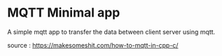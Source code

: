 # MQTT Minimal app 

A simple mqtt app to transfer the data between client server using mqtt.


source : https://makesomeshit.com/how-to-mqtt-in-cpp-c/
